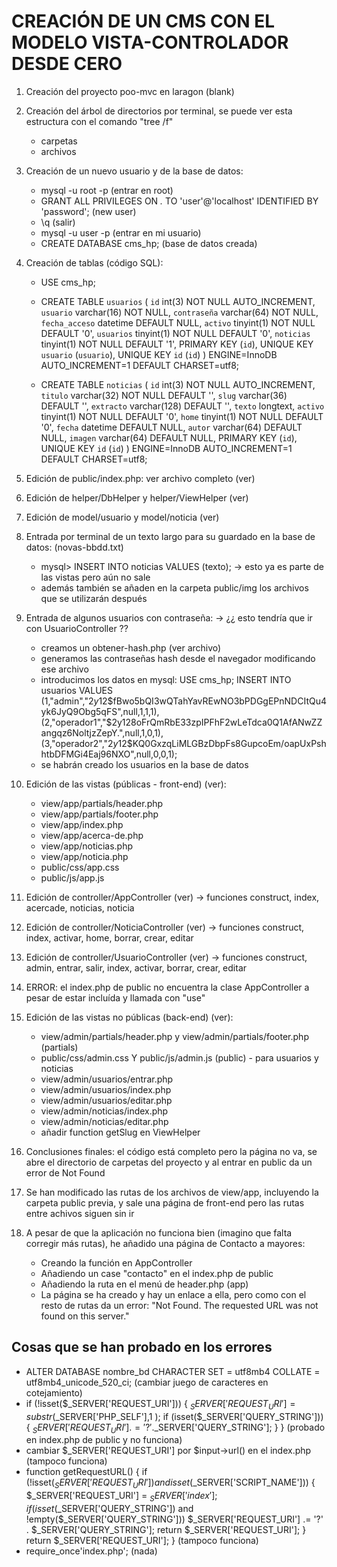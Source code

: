 # CREACIÓN DE UN CMS CON EL MODELO VISTA-CONTROLADOR DESDE CERO

1. Creación del proyecto poo-mvc en laragon (blank)

2. Creación del árbol de directorios por terminal, se puede ver esta estructura con el comando "tree /f"
   - carpetas
   - archivos

3. Creación de un nuevo usuario y de la base de datos:
   - mysql -u root -p (entrar en root)
   - GRANT ALL PRIVILEGES ON *.* TO 'user'@'localhost' IDENTIFIED BY 'password'; (new user)
   - \q (salir)
   - mysql -u user -p (entrar en mi usuario)
   - CREATE DATABASE cms_hp; (base de datos creada)

4. Creación de tablas (código SQL):
   - USE cms_hp;

   - CREATE TABLE `usuarios` (
        `id` int(3) NOT NULL AUTO_INCREMENT,
        `usuario` varchar(16) NOT NULL,
        `contraseña` varchar(64) NOT NULL,
        `fecha_acceso` datetime DEFAULT NULL,
        `activo` tinyint(1) NOT NULL DEFAULT '0',
        `usuarios` tinyint(1) NOT NULL DEFAULT '0',
        `noticias` tinyint(1) NOT NULL DEFAULT '1',
        PRIMARY KEY (`id`),
        UNIQUE KEY `usuario` (`usuario`),
        UNIQUE KEY `id` (`id`)
    ) ENGINE=InnoDB AUTO_INCREMENT=1 DEFAULT CHARSET=utf8;

   - CREATE TABLE `noticias` (
        `id` int(3) NOT NULL AUTO_INCREMENT,
        `titulo` varchar(32) NOT NULL DEFAULT '',
        `slug` varchar(36) DEFAULT '',
        `extracto` varchar(128) DEFAULT '',
        `texto` longtext,
        `activo` tinyint(1) NOT NULL DEFAULT '0',
        `home` tinyint(1) NOT NULL DEFAULT '0',
        `fecha` datetime DEFAULT NULL,
        `autor` varchar(64) DEFAULT NULL,
        `imagen` varchar(64) DEFAULT NULL,
        PRIMARY KEY (`id`),
        UNIQUE KEY `id` (`id`)
    ) ENGINE=InnoDB AUTO_INCREMENT=1 DEFAULT CHARSET=utf8;

5. Edición de public/index.php: ver archivo completo (ver)
6. Edición de helper/DbHelper y helper/ViewHelper (ver)
7. Edición de model/usuario y model/noticia (ver)

8. Entrada por terminal de un texto largo para su guardado en la base de datos: (novas-bbdd.txt)
   - mysql> INSERT INTO noticias VALUES (texto); -> esto ya es parte de las vistas pero aún no sale
   - además también se añaden en la carpeta public/img los archivos que se utilizarán después

9. Entrada de algunos usuarios con contraseña: -> ¿¿ esto tendría que ir con UsuarioController ??
   - creamos un obtener-hash.php (ver archivo)
   - generamos las contraseñas hash desde el navegador modificando ese archivo
   - introducimos los datos en mysql:
      USE cms_hp;
      INSERT INTO usuarios VALUES
         (1,"admin","$2y$12$fBwo5bQI3wQTahYavREwNO3bPDGgEPnNDCItQu4yk6JyQ9Obg5qFS",null,1,1,1),
         (2,"operador1","$2y$12$8oFrQmRbE33zpIPFhF2wLeTdca0Q1AfANwZZangqz6NoltjzZepY.",null,1,0,1),
         (3,"operador2","$2y$12$KQ0GxzqLiMLGBzDbpFs8GupcoEm/oapUxPshhtbDFMGi4Eaj96NXO",null,0,0,1);
   - se habrán creado los usuarios en la base de datos

10. Edición de las vistas (públicas - front-end) (ver):
    - view/app/partials/header.php
    - view/app/partials/footer.php
    - view/app/index.php
    - view/app/acerca-de.php
    - view/app/noticias.php
    - view/app/noticia.php
    - public/css/app.css
    - public/js/app.js

11. Edición de controller/AppController (ver) -> funciones construct, index, acercade, noticias, noticia
12. Edición de controller/NoticiaController (ver) -> funciones construct, index, activar, home, borrar, crear, editar
13. Edición de controller/UsuarioController (ver) -> funciones construct, admin, entrar, salir, index, activar, borrar, crear, editar

14. ERROR: el index.php de public no encuentra la clase AppController a pesar de estar incluída y llamada con "use"

15. Edición de las vistas no públicas (back-end) (ver):
    - view/admin/partials/header.php y view/admin/partials/footer.php (partials)
    - public/css/admin.css Y public/js/admin.js (public) - para usuarios y noticias
    - view/admin/usuarios/entrar.php
    - view/admin/usuarios/index.php
    - view/admin/usuarios/editar.php
    - view/admin/noticias/index.php
    - view/admin/noticias/editar.php
    - añadir function getSlug en ViewHelper

16. Conclusiones finales: el código está completo pero la página no va, se abre el directorio de carpetas del proyecto y al entrar en public da un error de Not Found

17. Se han modificado las rutas de los archivos de view/app, incluyendo la carpeta public previa, y sale una página de front-end pero las rutas entre achivos siguen sin ir

18. A pesar de que la aplicación no funciona bien (imagino que falta corregir más rutas), he añadido una página de Contacto a mayores:
    - Creando la función en AppController
    - Añadiendo un case "contacto" en el index.php de public
    - Añadiendo la ruta en el menú de header.php (app)
    - La página se ha creado y hay un enlace a ella, pero como con el resto de rutas da un error: "Not Found. The requested URL was not found on this server."

## Cosas que se han probado en los errores

- ALTER DATABASE nombre_bd CHARACTER SET = utf8mb4 COLLATE = utf8mb4_unicode_520_ci; (cambiar juego de caracteres en cotejamiento)
- if (!isset($_SERVER['REQUEST_URI']))
   {
       $_SERVER['REQUEST_URI'] = substr($_SERVER['PHP_SELF'],1 );
       if (isset($_SERVER['QUERY_STRING'])) { $_SERVER['REQUEST_URI'].='?'.$_SERVER['QUERY_STRING']; }
   }
(probado en index.php de public y no funciona)
- cambiar $_SERVER['REQUEST_URI'] por $input->url() en el index.php (tampoco funciona)
- function getRequestURL()
   {
      if (!isset($_SERVER['REQUEST_URI']) and isset($_SERVER['SCRIPT_NAME'])) {
         $_SERVER['REQUEST_URI'] = $_SERVER['index'];
         if (isset($_SERVER['QUERY_STRING']) and !empty($_SERVER['QUERY_STRING']))
               $_SERVER['REQUEST_URI'] .= '?' . $_SERVER['QUERY_STRING'];
         return $_SERVER['REQUEST_URI'];
      }
      return $_SERVER['REQUEST_URI'];
   }
   (tampoco funciona)
- require_once'index.php'; (nada)
